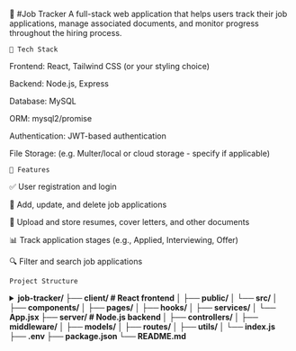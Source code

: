 🧾 #Job Tracker
A full-stack web application that helps users track their job applications, manage associated documents, and monitor progress throughout the hiring process.

`🔧 Tech Stack`

Frontend: React, Tailwind CSS (or your styling choice)

Backend: Node.js, Express

Database: MySQL

ORM: mysql2/promise

Authentication: JWT-based authentication

File Storage: (e.g. Multer/local or cloud storage - specify if applicable)

`🚀 Features`

✅ User registration and login

📝 Add, update, and delete job applications

📂 Upload and store resumes, cover letters, and other documents

📊 Track application stages (e.g., Applied, Interviewing, Offer)

🔍 Filter and search job applications

`Project Structure`

<details> <summary><strong>
  job-tracker/
├── client/                   # React frontend
│   ├── public/
│   └── src/
│       ├── components/
│       ├── pages/
│       ├── hooks/
│       ├── services/
│       └── App.jsx
├── server/                   # Node.js backend
│   ├── controllers/
│   ├── middleware/
│   ├── models/
│   ├── routes/
│   ├── utils/
│   └── index.js
├── .env
├── package.json
└── README.md

</strong></summary><details>

